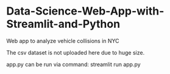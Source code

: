 # Data-Science-Web-App-with-Streamlit-and-Python
Web app to analyze vehicle collisions in NYC

The csv dataset is not uploaded here due to huge size.

app.py can be run via command: streamlit run app.py
